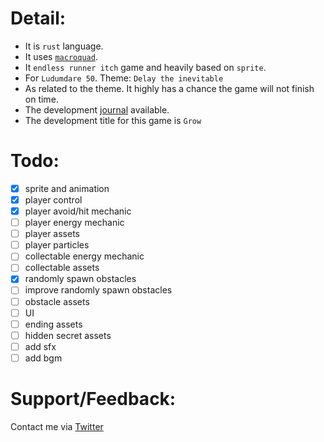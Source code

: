 # Detail:

- It is `rust` language.
- It uses [`macroquad`](https://github.com/not-fl3/macroquad).
- It `endless runner itch` game and heavily based on `sprite`.
- For `Ludumdare 50`. Theme: `Delay the inevitable`
- As related to the theme. It highly has a chance the game will not finish on time.
- The development [journal](./Journal.md) available.
- The development title for this game is `Grow`

# Todo:

- [x] sprite and animation
- [x] player control
- [x] player avoid/hit mechanic
- [ ] player energy mechanic
- [ ] player assets
- [ ] player particles
- [ ] collectable energy mechanic
- [ ] collectable assets
- [x] randomly spawn obstacles
- [ ] improve randomly spawn obstacles
- [ ] obstacle assets
- [ ] UI
- [ ] ending assets
- [ ] hidden secret assets
- [ ] add sfx
- [ ] add bgm

# Support/Feedback: 

Contact me via [Twitter](https://twitter.com/Im_Oab)